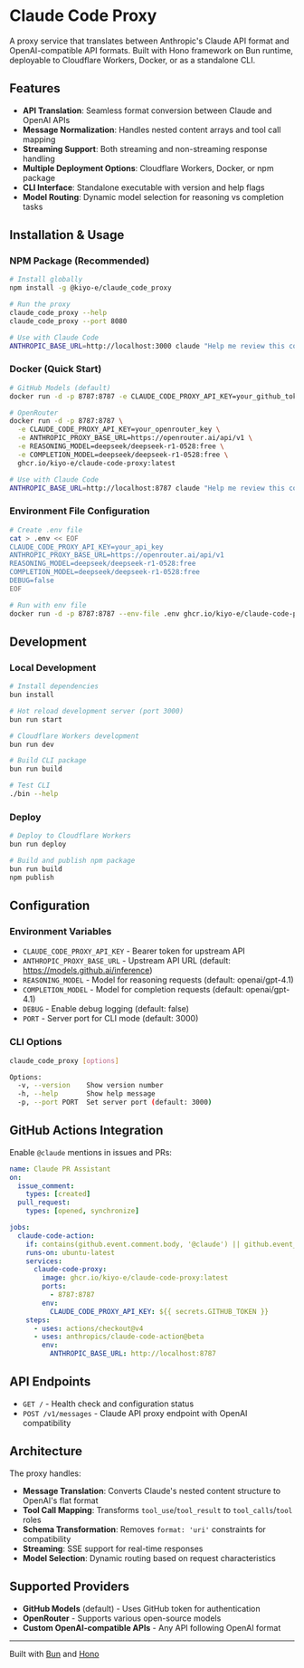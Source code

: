 # Claude Code Proxy

A proxy service that translates between Anthropic's Claude API format and OpenAI-compatible API formats. Built with Hono framework on Bun runtime, deployable to Cloudflare Workers, Docker, or as a standalone CLI.

## Features

- **API Translation**: Seamless format conversion between Claude and OpenAI APIs
- **Message Normalization**: Handles nested content arrays and tool call mapping
- **Streaming Support**: Both streaming and non-streaming response handling
- **Multiple Deployment Options**: Cloudflare Workers, Docker, or npm package
- **CLI Interface**: Standalone executable with version and help flags
- **Model Routing**: Dynamic model selection for reasoning vs completion tasks

## Installation & Usage

### NPM Package (Recommended)

```bash
# Install globally
npm install -g @kiyo-e/claude_code_proxy

# Run the proxy
claude_code_proxy --help
claude_code_proxy --port 8080

# Use with Claude Code
ANTHROPIC_BASE_URL=http://localhost:3000 claude "Help me review this code"
```

### Docker (Quick Start)

```bash
# GitHub Models (default)
docker run -d -p 8787:8787 -e CLAUDE_CODE_PROXY_API_KEY=your_github_token ghcr.io/kiyo-e/claude-code-proxy:latest

# OpenRouter
docker run -d -p 8787:8787 \
  -e CLAUDE_CODE_PROXY_API_KEY=your_openrouter_key \
  -e ANTHROPIC_PROXY_BASE_URL=https://openrouter.ai/api/v1 \
  -e REASONING_MODEL=deepseek/deepseek-r1-0528:free \
  -e COMPLETION_MODEL=deepseek/deepseek-r1-0528:free \
  ghcr.io/kiyo-e/claude-code-proxy:latest

# Use with Claude Code
ANTHROPIC_BASE_URL=http://localhost:8787 claude "Help me review this code"
```

### Environment File Configuration

```bash
# Create .env file
cat > .env << EOF
CLAUDE_CODE_PROXY_API_KEY=your_api_key
ANTHROPIC_PROXY_BASE_URL=https://openrouter.ai/api/v1
REASONING_MODEL=deepseek/deepseek-r1-0528:free
COMPLETION_MODEL=deepseek/deepseek-r1-0528:free
DEBUG=false
EOF

# Run with env file
docker run -d -p 8787:8787 --env-file .env ghcr.io/kiyo-e/claude-code-proxy:latest
```

## Development

### Local Development

```bash
# Install dependencies
bun install

# Hot reload development server (port 3000)
bun run start

# Cloudflare Workers development
bun run dev

# Build CLI package
bun run build

# Test CLI
./bin --help
```

### Deploy

```bash
# Deploy to Cloudflare Workers
bun run deploy

# Build and publish npm package
bun run build
npm publish
```

## Configuration

### Environment Variables

- `CLAUDE_CODE_PROXY_API_KEY` - Bearer token for upstream API
- `ANTHROPIC_PROXY_BASE_URL` - Upstream API URL (default: https://models.github.ai/inference)
- `REASONING_MODEL` - Model for reasoning requests (default: openai/gpt-4.1)
- `COMPLETION_MODEL` - Model for completion requests (default: openai/gpt-4.1)
- `DEBUG` - Enable debug logging (default: false)
- `PORT` - Server port for CLI mode (default: 3000)

### CLI Options

```bash
claude_code_proxy [options]

Options:
  -v, --version    Show version number
  -h, --help       Show help message
  -p, --port PORT  Set server port (default: 3000)
```

## GitHub Actions Integration

Enable `@claude` mentions in issues and PRs:

```yaml
name: Claude PR Assistant
on:
  issue_comment:
    types: [created]
  pull_request:
    types: [opened, synchronize]

jobs:
  claude-code-action:
    if: contains(github.event.comment.body, '@claude') || github.event_name == 'pull_request'
    runs-on: ubuntu-latest
    services:
      claude-code-proxy:
        image: ghcr.io/kiyo-e/claude-code-proxy:latest
        ports:
          - 8787:8787
        env:
          CLAUDE_CODE_PROXY_API_KEY: ${{ secrets.GITHUB_TOKEN }}
    steps:
      - uses: actions/checkout@v4
      - uses: anthropics/claude-code-action@beta
        env:
          ANTHROPIC_BASE_URL: http://localhost:8787
```

## API Endpoints

- `GET /` - Health check and configuration status
- `POST /v1/messages` - Claude API proxy endpoint with OpenAI compatibility

## Architecture

The proxy handles:
- **Message Translation**: Converts Claude's nested content structure to OpenAI's flat format
- **Tool Call Mapping**: Transforms `tool_use`/`tool_result` to `tool_calls`/`tool` roles
- **Schema Transformation**: Removes `format: 'uri'` constraints for compatibility
- **Streaming**: SSE support for real-time responses
- **Model Selection**: Dynamic routing based on request characteristics

## Supported Providers

- **GitHub Models** (default) - Uses GitHub token for authentication
- **OpenRouter** - Supports various open-source models
- **Custom OpenAI-compatible APIs** - Any API following OpenAI format

---

Built with [Bun](https://bun.sh) and [Hono](https://hono.dev/)
